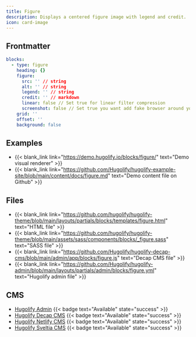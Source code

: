 ```yaml
---
title: Figure
description: Displays a centered figure image with legend and credit.
icon: card-image
---
```


## Frontmatter

```yml
blocks:
  - type: figure
    heading: {}
    figure:
      src: '' // string
      alt: '' // string
      legend: '' // string
      credit: '' // markdown
      linear: false // Set true for linear filter compression
      screenshot: false // Set true you want add fake browser around your picture (and linear filter compression)
    grid: ''
    offset: ''
    background: false
```

## Examples

- {{< blank_link link="https://demo.hugolify.io/blocks/figure/" text="Demo visual renderer" >}}
- {{< blank_link link="https://github.com/Hugolify/hugolify-example-site/blob/main/content/docs/figure.md" text="Demo content file on Github" >}}

## Files

- {{< blank_link link="https://github.com/hugolify/hugolify-theme/blob/main/layouts/partials/blocks/templates/figure.html" text="HTML file" >}}
- {{< blank_link link="https://github.com/hugolify/hugolify-theme/blob/main/assets/sass/components/blocks/_figure.sass" text="SASS file" >}}
- {{< blank_link link="https://github.com/Hugolify/hugolify-decap-cms/blob/main/admin/app/blocks/figure.js" text="Decap CMS file" >}}
- {{< blank_link link="https://github.com/Hugolify/hugolify-admin/blob/main/layouts/partials/admin/blocks/figure.yml" text="Hugolify admin file" >}}

## CMS

- [Hugolify Admin](/docs/cms/admin/) {{< badge text="Available" state="success" >}}
- [Hugolify Decap CMS](/docs/cms/decap-cms/) {{< badge text="Available" state="success" >}}
- [Hugolify Netlify CMS](/docs/cms/netlify-cms/) {{< badge text="Available" state="success" >}}
- [Hugolify Sveltia CMS](/docs/cms/sveltia-cms/) {{< badge text="Available" state="success" >}}
